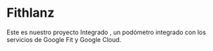 # Fithlanz
Este es nuestro proyecto Integrado , un podómetro integrado con los servicios de Google Fit  y Google Cloud. 
